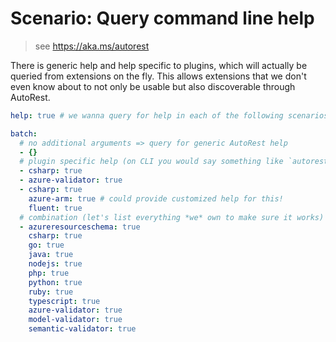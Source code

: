 # Scenario: Query command line help

> see https://aka.ms/autorest

There is generic help and help specific to plugins, which will actually be queried from extensions on the fly.
This allows extensions that we don't even know about to not only be usable but also discoverable through AutoRest.

``` yaml
help: true # we wanna query for help in each of the following scenarios

batch:
  # no additional arguments => query for generic AutoRest help
  - {}
  # plugin specific help (on CLI you would say something like `autorest --help --csharp`)
  - csharp: true
  - azure-validator: true
  - csharp: true
    azure-arm: true # could provide customized help for this!
    fluent: true
  # combination (let's list everything *we* own to make sure it works)
  - azureresourceschema: true
    csharp: true
    go: true
    java: true
    nodejs: true
    php: true
    python: true
    ruby: true
    typescript: true
    azure-validator: true
    model-validator: true
    semantic-validator: true
```
